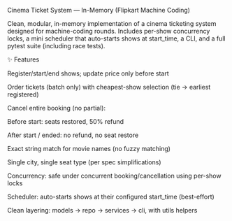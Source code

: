 Cinema Ticket System — In-Memory (Flipkart Machine Coding)

Clean, modular, in-memory implementation of a cinema ticketing system designed for machine-coding rounds.
Includes per-show concurrency locks, a mini scheduler that auto-starts shows at start_time, a CLI, and a full pytest suite (including race tests).

✨ Features

Register/start/end shows; update price only before start

Order tickets (batch only) with cheapest-show selection (tie → earliest registered)

Cancel entire booking (no partial):

Before start: seats restored, 50% refund

After start / ended: no refund, no seat restore

Exact string match for movie names (no fuzzy matching)

Single city, single seat type (per spec simplifications)

Concurrency: safe under concurrent booking/cancellation using per-show locks

Scheduler: auto-starts shows at their configured start_time (best-effort)

Clean layering: models → repo → services → cli, with utils helpers